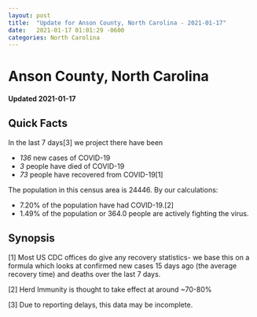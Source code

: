 ```yaml
---
layout: post
title:  "Update for Anson County, North Carolina - 2021-01-17"
date:   2021-01-17 01:01:29 -0600
categories: North Carolina
---
```


# Anson County, North Carolina
#### Updated 2021-01-17

## Quick Facts

In the last 7 days[3] we project there have been
- *136* new cases of COVID-19
- *3* people have died of COVID-19
- *73* people have recovered from COVID-19[1]

The population in this census area is 24446. By our calculations:
- 7.20% of the population have had COVID-19.[2]
- 1.49% of the population or 364.0 people are actively fighting the virus.

## Synopsis




[1] Most US CDC offices do give any recovery statistics- we base this on a formula which looks at confirmed new cases
15 days ago (the average recovery time) and deaths over the last 7 days.

[2] Herd Immunity is thought to take effect at around ~70-80%

[3] Due to reporting delays, this data may be incomplete.
 
    